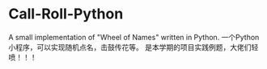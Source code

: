 # Call-Roll-Python
A small implementation of "Wheel of Names" written in Python. 一个Python小程序，可以实现随机点名，击鼓传花等。
是本学期的项目实践例题，大佬们轻喷！！！
